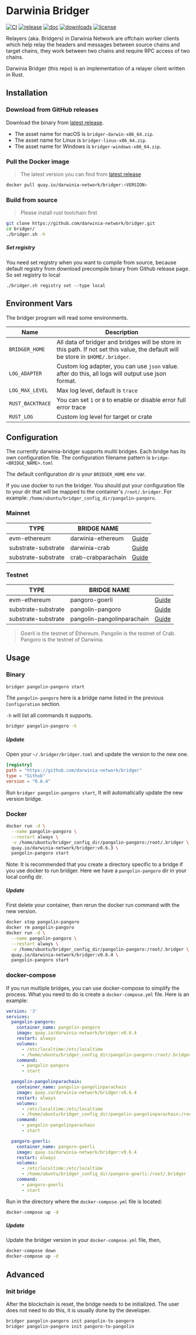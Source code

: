 # Darwinia Bridger

[![CI](https://github.com/darwinia-network/bridger/workflows/CI/badge.svg)](https://github.com/darwinia-network/bridger/actions)
[![release](https://img.shields.io/github/v/release/darwinia-network/bridger)](https://github.com/darwinia-network/bridger/releases/latest)
[![doc](https://img.shields.io/badge/current-docs-brightgreen.svg)](https://rust-docs.darwinia.network/bridger)
[![downloads](https://img.shields.io/crates/d/darwinia-bridger.svg)](https://github.com/darwinia-network/bridger/releases/latest)
[![license](https://img.shields.io/github/license/darwinia-network/bridger)](https://choosealicense.com/licenses/gpl)

Relayers (aka. Bridgers) in Darwinia Network are offchain worker clients which help relay the headers and messages between source chains and target chains, they work between two chains and require RPC access of two chains.

Darwinia Bridger (this repo) is an implementation of a relayer client written in Rust.

## Installation

### Download from GitHub releases

Download the binary from [latest release](https://github.com/darwinia-network/bridger/releases/latest).

* The asset name for macOS is `bridger-darwin-x86_64.zip`.
* The asset name for Linux is `bridger-linux-x86_64.zip`.
* The asset name for Windows is `bridger-windows-x86_64.zip`.

### Pull the Docker image

> The latest version you can find from [latest release](https://github.com/darwinia-network/bridger/releases/latest)

```bash
docker pull quay.io/darwinia-network/bridger:<VERSION>
```

### Build from source

> Please install rust toolchain first

```bash
git clone https://github.com/darwinia-network/bridger.git
cd bridger/
./bridger.sh -h
```

##### Set registry

You need set registry when you want to compile from source, because default
registry from download precompile binary from Github release page. So set
registry to local

```text
./bridger.sh registry set --type local
```

## Environment Vars

The bridger program will read some environments.

| Name             | Description                                                                                                                       |
|------------------|-----------------------------------------------------------------------------------------------------------------------------------|
| `BRIDGER_HOME`   | All data of bridger and bridges will be store in this path. If not set this value, the default will be store in `$HOME/.bridger`. |
| `LOG_ADAPTER`    | Custom log adapter, you can use `json` value. after do this, all logs will output use json format.                                |
| `LOG_MAX_LEVEL`  | Max log level, default is `trace`                                                                                                 |
| `RUST_BACKTRACE` | You can set  `1` or `0` to enable or disable error full error trace                                                               |
| `RUST_LOG`       | Custom log level for target or crate                                                                                              |

## Configuration

The currently darwinia-bridger supports muliti bridges. Each bridge has its own configuration file. The configuration filename pattern is `bridge-<BRIDGE_NAME>.toml`

The default configuration dir is your `BRIDGER_HOME` env var.

If you use docker to run the bridger. You should put your configuration file to your dir that will be mapped to the container's `/root/.bridger`. For example: `/home/ubuntu/bridger_config_dir/pangolin-pangoro`.


### Mainnet
| TYPE                | BRIDGE NAME        |                                                                 |
|---------------------|--------------------|-----------------------------------------------------------------|
| evm-ethereum        | darwinia-ethereum  | [Guide](https://github.com/darwinia-network/bridger/issues/528) |
| substrate-substrate | darwinia-crab      | [Guide](./bridges/darwinia-crab/docs/Guide.md)                  |
| substrate-substrate | crab-crabparachain | [Guide](./bridges/crab-crabparachain/docs/Guide.md)             |

### Testnet
| TYPE                | BRIDGE NAME                |                                                                 |
|---------------------|----------------------------|-----------------------------------------------------------------|
| evm-ethereum        | pangoro-goerli             | [Guide](https://github.com/darwinia-network/bridger/issues/528) |
| substrate-substrate | pangolin-pangoro           | [Guide](./bridges/pangolin-pangoro/docs/Guide.md)               |
| substrate-substrate | pangolin-pangolinparachain | [Guide](./bridges/pangolin-pangolinparachain/docs/Guide.md)     |

> Goerli is the testnet of Ethereum.
> Pangolin is the testnet of Crab.
> Pangoro is the testnet of Darwinia.

## Usage

### Binary

```bash
bridger pangolin-pangoro start
```
The `pangolin-pangoro` here is a bridge name listed in the previous `Configuration` section.


`-h` will list all commands it supports.
```bash
bridger pangolin-pangoro -h
```

##### Update

Open your `~/.bridger/bridger.toml` and update the version to the new one.

```toml
[registry]
path = "https://github.com/darwinia-network/bridger"
type = "Github"
version = "0.6.4"
```

Run `bridger pangolin-pangoro start`, It will automatically update the new version bridge.


### Docker

```bash
docker run -d \
  --name pangolin-pangoro \
  --restart always \
  -v /home/ubuntu/bridger_config_dir/pangolin-pangoro:/root/.bridger \
  quay.io/darwinia-network/bridger:v0.6.3 \
  pangolin-pangoro start
```

Note: It is recommended that you create a directory specific to a bridge if you use docker to run bridger. Here we have a `pangolin-pangoro` dir in your local config dir.

##### Update

First delete your container, then rerun the docker run command with the new version.
```bash
docker stop pangolin-pangoro
docker rm pangolin-pangoro
docker run -d \
  --name pangolin-pangoro \
  --restart always \
  -v /home/ubuntu/bridger_config_dir/pangolin-pangoro:/root/.bridger \
  quay.io/darwinia-network/bridger:v0.6.4 \
  pangolin-pangoro start
```

### docker-compose

If you run multiple bridges, you can use docker-compose to simplify the process. What you need to do is create a `docker-compose.yml` file. Here is an example:

```yml
version: '3'
services:
  pangolin-pangoro:
    container_name: pangolin-pangoro
    image: quay.io/darwinia-network/bridger:v0.6.4
    restart: always
    volumes:
      - /etc/localtime:/etc/localtime
      - /home/ubuntu/bridger_config_dir/pangolin-pangoro:/root/.bridger
    command:
      - pangolin-pangoro
      - start

  pangolin-pangolinparachain:
    container_name: pangolin-pangolinparachain
    image: quay.io/darwinia-network/bridger:v0.6.4
    restart: always
    volumes:
      - /etc/localtime:/etc/localtime
      - /home/ubuntu/bridger_config_dir/pangolin-pangolinparachain:/root/.bridger
    command:
      - pangolin-pangolinparachain
      - start

  pangoro-goerli:
    container_name: pangoro-goerli
    image: quay.io/darwinia-network/bridger:v0.6.4
    restart: always
    volumes:
      - /etc/localtime:/etc/localtime
      - /home/ubuntu/bridger_config_dir/pangoro-goerli:/root/.bridger
    command:
      - pangoro-goerli
      - start
```

Run in the directory where the `docker-compose.yml` file is located:

```bash
docker-compose up -d
```

##### Update

Update the bridger version in your `docker-compose.yml` file, then,

```bash
docker-compose down
docker-compose up -d
```

## Advanced

### Init bridge

After the blockchain is reset, the bridge needs to be initialized. The user does not need to do this, it is usually done by the developer.

```bash
bridger pangolin-pangoro init pangolin-to-pangoro
bridger pangolin-pangoro init pangoro-to-pangolin
```
